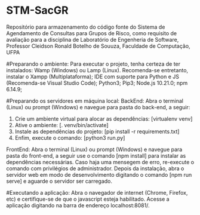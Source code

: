 # STM-SacGR
Repositório para armazenamento do código fonte do Sistema de Agendamento de Consultas para Grupos de Risco, como requisito de avaliação para a disciplina de Laboratório de Engenheria de Software, Professor Cleidson Ronald Botelho de Souuza, Faculdade de Computação, UFPA

#Preparando o ambiente:
Para executar o projeto, tenha certeza de ter instalados:
Wamp (Windows) ou Lamp (Linux). Recomenda-se entretanto, instalar o Xampp (Multiplataforma);
IDE com suporte para Python e JS (Recomenda-se Visual Studio Code);
Python3;
Pip3;
Node.js 10.21.0;
npm 6.14.9;

#Preparando os servidores em máquina local:
BackEnd:  Abra o terminal (Linux) ou prompt (Windows) e navegue para pasta do back-end, a seguir:
1. Crie um ambiente virtual para alocar as dependências: [virtualenv venv]
2. Ative o ambiente: [. venv/bin/activate]
3. Instale as dependências do projeto: [pip install -r requirements.txt]
4. Enfim, execute o comando: [python3 run.py]

FrontEnd: Abra o terminal (Linux) ou prompt (Windows) e navegue para pasta do front-end, a seguir use o comando [npm install] para instalar as dependências necessárias. Caso haja uma mensegem de erro, re-execute o comando com privilégios de administrador. Depois da instalação, abra o servidor web em modo de desenvolvimento digitando o comando [npm run serve] e aguarde o servidor ser carregado.

#Executando a aplicação:
Abra o navegador de internet (Chrome, Firefox, etc) e certifique-se de que o javascript esteja habilitado. Acesse a aplicação digitando na barra de endereço localhost:8081/.
